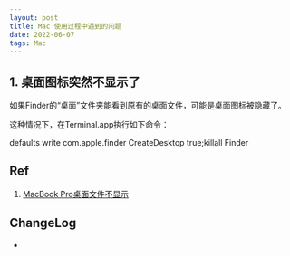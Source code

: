 ```yaml
---
layout: post
title: Mac 使用过程中遇到的问题  
date: 2022-06-07 
tags: Mac
---
```

    

##  1. 桌面图标突然不显示了  

如果Finder的“桌面”文件夹能看到原有的桌面文件，可能是桌面图标被隐藏了。

这种情况下，在Terminal.app执行如下命令：

defaults write com.apple.finder CreateDesktop true;killall Finder  







##  Ref  

1. [MacBook Pro桌面文件不显示
](https://discussionschinese.apple.com/thread/251144644?answerId=252257906322#252257906322)  


##  ChangeLog 

-